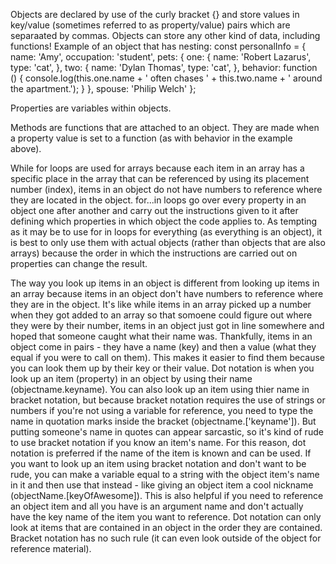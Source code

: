 Objects are declared by use of the curly bracket {} and store values in key/value (sometimes referred to as property/value) pairs which are separaated by commas.  Objects can store any other kind of data, including functions!
    Example of an object that has nesting:
        const personalInfo = {
            name: 'Amy',
            occupation: 'student',
            pets: {
                one: {
                    name: 'Robert Lazarus',
                    type: 'cat',
                },
                two: {
                    name: 'Dylan Thomas',
                    type: 'cat',
                },
                behavior: function () {
                    console.log(this.one.name + ' often chases ' +  this.two.name + ' around the apartment.');
                }
            },
            spouse: 'Philip Welch'
        };

Properties are variables within objects.

Methods are functions that are attached to an object.  They are made when a property value is set to a function (as with behavior in the example above).

While for loops are used for arrays because each item in an array has a specific place in the array that can be referenced by using its placement number (index), items in an object do not have numbers to reference where they are located in the object.  for...in loops go over every property in an object one after another and carry out the instructions given to it after defining which properties in which object the code applies to.  As tempting as it may be to use for in loops for everything (as everything is an object), it is best to only use them with actual objects (rather than objects that are also arrays) because the order in which the instructions are carried out on properties can change the result.

The way you look up items in an object is different from looking up items in an array because items in an object don't have numbers to reference where they are in the object.  It's like while items in an array picked up a number when they got added to an array so that somoene could figure out where they were by their number, items in an object just got in line somewhere and hoped that someone caught what their name was.  Thankfully, items in an object come in pairs - they have a name (key) and then a value (what they equal if you were to call on them).  This makes it easier to find them because you can look them up by their key or their value. Dot notation is when you look up an item (property) in an object by using their name (objectname.keyname).  You can also look up an item using thier name in bracket notation, but because bracket notation requires the use of strings or numbers if you're not using a variable for reference, you need to type the name in quotation marks inside the bracket (objectname.['keyname']).  But putting someone's name in quotes can appear sarcastic, so it's kind of rude to use bracket notation if you know an item's name.  For this reason, dot notation is preferred if the name of the item is known and can be used.  If you want to look up an item using bracket notation and don't want to be rude, you can make a variable equal to a string with the object item's name in it and then use that instead - like giving an object item a cool nickname (objectName.[keyOfAwesome]).  This is also helpful if you need to reference an object item and all you have is an argument name and don't actually have the key name of the item you want to reference.  Dot notation can only look at items that are contained in an object in the order they are contained.  Bracket notation has no such rule (it can even look outside of the object for reference material).